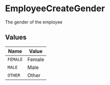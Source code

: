# EmployeeCreateGender

The gender of the employee


## Values

| Name     | Value    |
| -------- | -------- |
| `FEMALE` | Female   |
| `MALE`   | Male     |
| `OTHER`  | Other    |